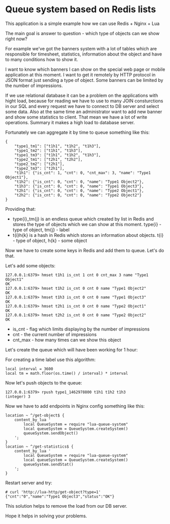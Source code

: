 # Queue system based on Redis lists

This application is a simple example how we can use Redis + Nginx + Lua

The main goal is answer to question - which type of objects can we show right now?

For example we've got the banners system with a lot of tables which are responsible for timesheet, statistics, information about the object and have to many conditions how to show it.

I want to know which banners I can show on the special web page or mobile application at this moment. I want to get it remotely by HTTP protocol in JSON format just sending a type of object. Some banners can be limited by the number of impressions.

If we use relational database it can be a problem on the applications with hight load, because for reading we have to use to many JOIN consturctions in our SQL and every request we have to connect to DB server and select some data. Also at the same time an administrator want to add new banner and show some statistics to client. That mean we have a lot of write operations. Summary it makes a high load to database server.

Fortunately we can aggregate it by time to queue something like this:
```
{
	"type1_tm1": ["t1h1", "t1h2", "t1h3"],
	"type1_tm2": ["t1h1", "t1h3"],
	"type1_tm3": ["t1h1", "t1h2", "t1h3"],
	"type2_tm1": ["t2h1", "t2h2"],
	"type2_tm2": ["t2h1"],
	"type2_tm3": ["t2h1"],
	"t1h1": {"is_cnt": 1, "cnt": 0, "cnt_max": 3, "name": "Type1 Object1"},
	"t1h2": {"is_cnt": 0, "cnt": 0, "name": "Type1 Object2"},
	"t1h3": {"is_cnt": 0, "cnt": 0, "name": "Type1 Object3"},
	"t2h1": {"is_cnt": 0, "cnt": 0, "name": "Type2 Object1"},
	"t2h2": {"is_cnt": 0, "cnt": 0, "name": "Type2 Object2"}
}
```
Providing that:
* type{i}_tm{j} is an endless queue which created by list in Redis and stores the type of objects which we can show at this moment. type{i} - type of object, tm{j} - label
* t{i}h{k} is a hash in Redis which stores an information about objects. t{i} - type of object, h{k} - some object

Now we have to create some keys in Redis and add them to queue. Let's do that.

Let's add some objects:
```
127.0.0.1:6379> hmset t1h1 is_cnt 1 cnt 0 cnt_max 3 name "Type1 Object1"
OK
127.0.0.1:6379> hmset t1h2 is_cnt 0 cnt 0 name "Type1 Object2"
OK
127.0.0.1:6379> hmset t1h3 is_cnt 0 cnt 0 name "Type1 Object3"
OK
127.0.0.1:6379> hmset t2h1 is_cnt 0 cnt 0 name "Type2 Object1"
OK
127.0.0.1:6379> hmset t2h2 is_cnt 0 cnt 0 name "Type2 Object2"
OK
```
* is_cnt - flag which limits displaying by the number of impressions
* cnt - the current number of impressions
* cnt_max - how many times can we show this object

Let's create the queue which will have been working for 1 hour:

For creating a time label use this algorithm:
```
local interval = 3600
local tm = math.floor(os.time() / interval) * interval
```
Now let's push objects to the queue:
```
127.0.0.1:6379> rpush type1_1462978800 t1h1 t1h2 t1h3
(integer) 3
```

Now we have to add endpoints in Nginx config something like this:
```
location ~ ^/get-object$ {
	content_by_lua '
		local QueueSystem = require "lua-queue-system"
		local queueSystem = QueueSystem.createSystem()
		queueSystem.sendObject()
	';
}
location ~ ^/get-statistics$ {
	content_by_lua '
		local QueueSystem = require "lua-queue-system"
		local queueSystem = QueueSystem.createSystem()
		queueSystem.sendStat()
	';
}
```

Restart server and try:
```
# curl 'http://lua-http/get-object?type=1'
{"cnt":"0","name":"Type1 Object3","status":"OK"}
```

This solution helps to remove the load from our DB server.

Hope it helps in solving your problems.
